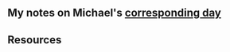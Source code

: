 ## My notes on Michael's [corresponding day](https://www.90daysofdevops.com/2022/day68/)


## Resources

